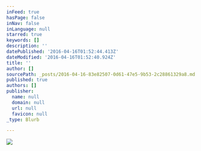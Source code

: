 ```yaml
---
inFeed: true
hasPage: false
inNav: false
inLanguage: null
starred: true
keywords: []
description: ''
datePublished: '2016-04-16T01:52:44.413Z'
dateModified: '2016-04-16T01:52:40.924Z'
title: ''
author: []
sourcePath: _posts/2016-04-16-83e82507-0d61-47e5-9b53-2c28861329a8.md
published: true
authors: []
publisher:
  name: null
  domain: null
  url: null
  favicon: null
_type: Blurb

---
```

![](https://the-grid-user-content.s3-us-west-2.amazonaws.com/2f7162e9-5f89-44ad-a868-11d38fb685fd.png)